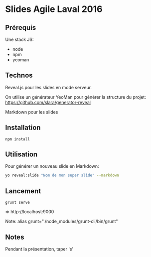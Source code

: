 # Slides Agile Laval 2016

## Prérequis

Une stack JS:

- node
- npm
- yeoman

## Technos

Reveal.js pour les slides en mode serveur.

On utilise un générateur YeoMan pour générer la structure du projet: 
https://github.com/slara/generator-reveal

Markdown pour les slides

## Installation

```npm install```

## Utilisation

Pour générer un nouveau slide en Markdown:

```bash
yo reveal:slide "Nom de mon super slide" --markdown
```

## Lancement

```grunt serve```

=> http://localhost:9000

Note: alias grunt="./node_modules/grunt-cli/bin/grunt"


## Notes

Pendant la présentation, taper 's'
